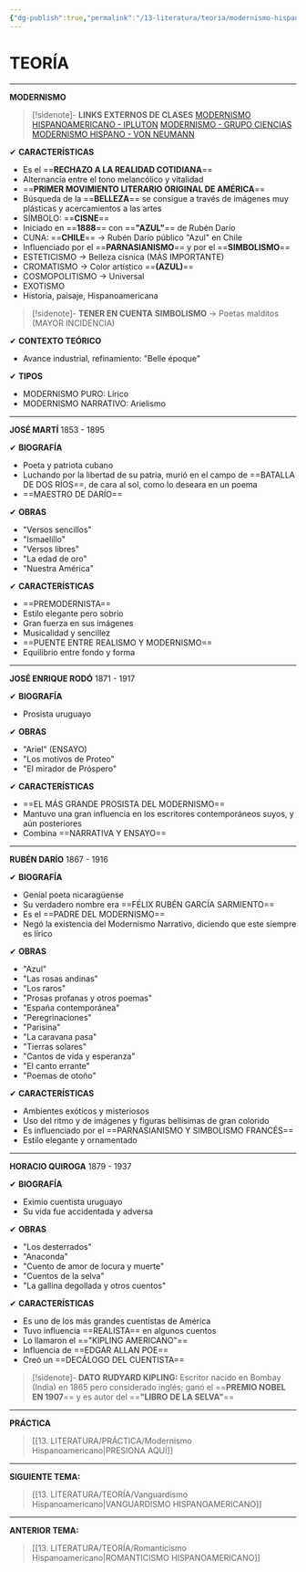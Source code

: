 ```yaml
---
{"dg-publish":true,"permalink":"/13-literatura/teoria/modernismo-hispanoamericano/","tags":["Literatura","Teoría"]}
---
```


# TEORÍA
---
**MODERNISMO**

>[!sidenote]- **LINKS EXTERNOS DE CLASES** 
>[MODERNISMO HISPANOAMERICANO - IPLUTON](https://www.youtube.com/watch?v=tcQmvchIf_w) 
>[MODERNISMO - GRUPO CIENCIAS](https://www.youtube.com/watch?v=rHa_AHqmL2Y) 
>[MODERNISMO HISPANO - VON NEUMANN](https://www.youtube.com/watch?v=jKggTHwDhmE)

✔ **CARACTERÍSTICAS** 
- Es el ==**RECHAZO A LA REALIDAD COTIDIANA**== 
- Alternancia entre el tono melancólico y vitalidad 
- ==**PRIMER MOVIMIENTO LITERARIO ORIGINAL DE AMÉRICA**== 
- Búsqueda de la ==**BELLEZA**== se consigue a través de imágenes muy plásticas y acercamientos a las artes 
- SÍMBOLO: ==**CISNE**== 
- Iniciado en ==**1888**== con ==**"AZUL"**== de Rubén Darío 
- CUNA: ==**CHILE**== → Rubén Darío público "Azul" en Chile
- Influenciado por el ==**PARNASIANISMO**== y por el ==**SIMBOLISMO**== 
- ESTETICISMO → Belleza císnica (MÁS IMPORTANTE)
- CROMATISMO → Color artístico ==**(AZUL)**== 
- COSMOPOLITISMO → Universal 
- EXOTISMO 
- Historia, paisaje, Hispanoamericana

>[!sidenote]- **TENER EN CUENTA** 
>**SIMBOLISMO** → Poetas malditos (MAYOR INCIDENCIA)

✔ **CONTEXTO TEÓRICO**
- Avance industrial, refinamiento: "Belle époque" 

✔ **TIPOS**
- MODERNISMO PURO: Lírico
- MODERNISMO NARRATIVO: Arielismo 

---
**JOSÉ MARTÍ**
1853 - 1895

✔ **BIOGRAFÍA**
- Poeta y patriota cubano
- Luchando por la libertad de su patria, murió en el campo de ==BATALLA DE DOS RÍOS==, de cara al sol, como lo deseara en un poema
- ==MAESTRO DE DARÍO==

✔ **OBRAS**
- "Versos sencillos"
- "Ismaelillo"
- "Versos libres"
- "La edad de oro"
- "Nuestra América"

✔ **CARACTERÍSTICAS**
- ==PREMODERNISTA== 
- Estilo elegante pero sobrio
- Gran fuerza en sus imágenes
- Musicalidad y sencillez
- ==PUENTE ENTRE REALISMO Y MODERNISMO==
- Equilibrio entre fondo y forma

---
**JOSÉ ENRIQUE RODÓ**
1871 - 1917

✔ **BIOGRAFÍA**
- Prosista uruguayo

✔ **OBRAS**
- "Ariel" (ENSAYO)
- "Los motivos de Proteo" 
- "El mirador de Próspero"

✔ **CARACTERÍSTICAS**
- ==EL MÁS GRANDE PROSISTA DEL MODERNISMO==
- Mantuvo una gran influencia en los escritores contemporáneos suyos, y aún posteriores
- Combina ==NARRATIVA Y ENSAYO==

---
**RUBÉN DARÍO**
1867 - 1916

✔ **BIOGRAFÍA**
- Genial poeta nicaragüense
- Su verdadero nombre era ==FÉLIX RUBÉN GARCÍA SARMIENTO==
- Es el ==PADRE DEL MODERNISMO== 
- Negó la existencia del Modernismo Narrativo, diciendo que este siempre es lírico 

✔ **OBRAS**
- "Azul"
- "Las rosas andinas"
- "Los raros"
- "Prosas profanas y otros poemas"
- "España contemporánea"
- "Peregrinaciones"
- "Parisina"
- "La caravana pasa"
- "Tierras solares"
- "Cantos de vida y esperanza"
- "El canto errante"
- "Poemas de otoño"

✔ **CARACTERÍSTICAS**
- Ambientes exóticos y misteriosos
- Uso del ritmo y de imágenes y figuras bellísimas de gran colorido
- Es influenciado por el ==PARNASIANISMO Y SIMBOLISMO FRANCÉS==
- Estilo elegante y ornamentado

---
**HORACIO QUIROGA**
1879 - 1937

✔ **BIOGRAFÍA**
- Eximio cuentista uruguayo
- Su vida fue accidentada y adversa

✔ **OBRAS**
- "Los desterrados"
- "Anaconda"
- "Cuento de amor de locura y muerte"
- "Cuentos de la selva"
- "La gallina degollada y otros cuentos"

✔ **CARACTERÍSTICAS**
- Es uno de los más grandes cuentistas de América
- Tuvo influencia ==REALISTA== en algunos cuentos
- Lo llamaron el =="KIPLING AMERICANO"==
- Influencia de ==EDGAR ALLAN POE==
- Creó un ==DECÁLOGO DEL CUENTISTA==

>[!sidenote]- **DATO**
**RUDYARD KIPLING:** Escritor nacido en Bombay (India) en 1865 pero considerado inglés; ganó el ==**PREMIO NOBEL EN 1907**== y es autor del ==**"LIBRO DE LA SELVA"**==

---
**PRÁCTICA**
>[[13. LITERATURA/PRÁCTICA/Modernismo Hispanoamericano\|PRESIONA AQUÍ]]

---
**SIGUIENTE TEMA:** 
>[[13. LITERATURA/TEORÍA/Vanguardismo Hispanoamericano\|VANGUARDISMO HISPANOAMERICANO]]

---
**ANTERIOR TEMA:**
>[[13. LITERATURA/TEORÍA/Romanticismo Hispanoamericano\|ROMANTICISMO HISPANOAMERICANO]]

